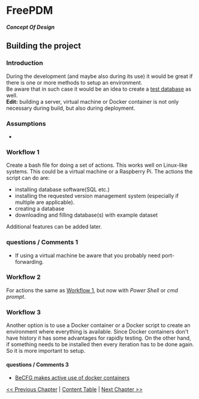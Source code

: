 # FreePDM
***Concept Of Design***


## Building the project

### Introduction

During the development (and maybe also during its use) it would be great if there is one or more methods to setup an environment.  
Be aware that in such case it would be an idea to create a [test database](06-DbShape.md) as well.  
**Edit:** building a server, virtual machine or Docker container is not only necessary during build, but also during deployment.

### Assumptions

- 

### Workflow 1  <!-- Bash script for setting up environment-->

Create a bash file for doing a set of actions.
This works well on Linux-like systems.
This could be a virtual machine or a Raspberry Pi.
The actions the script can do are:

- installing database software(SQL etc.)
- installing the requested version management system (especially if multiple are applicable).
- creating a database
- downloading and filling database(s) with example dataset

Additional features can be added later.

### questions / Comments 1

- If using a virtual machine be aware that you probably need port-forwarding.

### Workflow 2  <!-- Cmd OR Powershell script for setting up environment-->

For actions the same as [Workflow 1](#workflow-1), but now with _Power Shell_ or _cmd prompt_.

### Workflow 3  <!-- Docker container script for setting up environment-->

Another option is to use a Docker container or a Docker script to create an environment where everything is available.
Since Docker containers don't have history it has some advantages for rapidly testing.
On the other hand, if something needs to be installed then every iteration has to be done again.
So it is more important to setup.

#### questions / Comments 3

- [BeCFG makes active use of docker containers](https://docs.becpg.fr/en/installation/server_installation.html#software-prerequisites)

[<< Previous Chapter](07-DbInteraction.md) | [Content Table](README.md) | [Next Chapter >>](../FreePDM_03-DesignDecisions.md)
